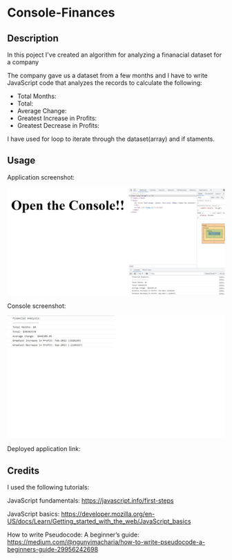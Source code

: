 # Console-Finances
## Description
In this poject I've created an algorithm for analyzing a finanacial dataset for a company

The company gave us a dataset from a few months and I have to write JavaScript code that analyzes the records to calculate the following:

  - Total Months: 
  - Total: 
  - Average  Change: 
  - Greatest Increase in Profits:
  - Greatest Decrease in Profits:

I have used for loop to iterate through the dataset(array) and if staments.

## Usage

Application screenshot:

![screenshot](images/application.jpg)

Console screenshot:

![screenshot1](images/screenshot.jpg)



Deployed application link: 

## Credits

I used the following tutorials:

JavaScript fundamentals: https://javascript.info/first-steps

JavaScript basics: https://developer.mozilla.org/en-US/docs/Learn/Getting_started_with_the_web/JavaScript_basics

How to write Pseudocode: A beginner’s guide: https://medium.com/@ngunyimacharia/how-to-write-pseudocode-a-beginners-guide-29956242698
